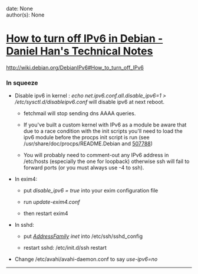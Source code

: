 
date: None  
author(s): None  

# [How to turn off IPv6 in Debian - Daniel Han's Technical Notes](https://sites.google.com/site/xiangyangsite/home/technical-tips/linux-unix/administrations/how-to-turn-off-ipv6-in-debian)

<http://wiki.debian.org/DebianIPv6#How_to_turn_off_IPv6>

### In squeeze

  * Disable ipv6 in kernel : _echo net.ipv6.conf.all.disable_ipv6=1 > /etc/sysctl.d/disableipv6.conf_ will disable ipv6 at next reboot.

    * fetchmail will stop sending dns AAAA queries.
    * If you've built a custom kernel with IPv6 as a module be aware that due to a race condition with the init scripts you'll need to load the ipv6 module before the procps init script is run (see /usr/share/doc/procps/README.Debian and [507788](http://bugs.debian.org/507788))

    * You will probably need to comment-out any IPv6 address in /etc/hosts (especially the one for loopback) otherwise ssh will fail to forward ports (or you must always use -4 to ssh).
  * In exim4:
    * put _disable_ipv6 = true_ into your exim configuration file

    * run _update-exim4.conf_

    * then restart exim4
  * In sshd:
    * put _[AddressFamily](http://wiki.debian.org/AddressFamily) inet_ into /etc/ssh/sshd_config

    * restart sshd: /etc/init.d/ssh restart
  * Change /etc/avahi/avahi-daemon.conf to say _use-ipv6=no_


  
  
---

